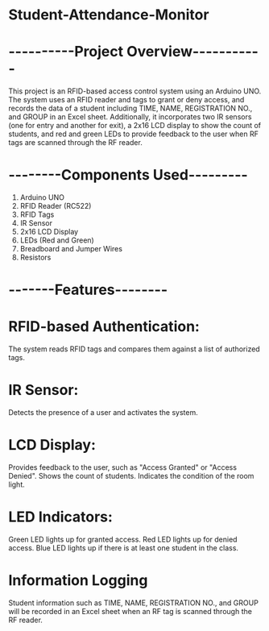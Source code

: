 # Student-Attendance-Monitor
# ----------Project Overview-----------
This project is an RFID-based access control system using an Arduino UNO. The system uses an RFID reader and tags to grant or deny access, and records the data of a student including TIME, NAME, REGISTRATION NO., and GROUP in an Excel sheet. Additionally, it incorporates two IR sensors (one for entry and another for exit), a 2x16 LCD display to show the count of students, and red and green LEDs to provide feedback to the user when RF tags are scanned through the RF reader.

# --------Components Used---------
1. Arduino UNO
2. RFID Reader (RC522)
3. RFID Tags
4. IR Sensor
5. 2x16 LCD Display
6. LEDs (Red and Green)
7. Breadboard and Jumper Wires
8. Resistors
# -------Features--------
# RFID-based Authentication:
The system reads RFID tags and compares them against a list of authorized tags.
# IR Sensor: 
Detects the presence of a user and activates the system.
# LCD Display: 
Provides feedback to the user, such as "Access Granted" or "Access Denied".
Shows the count of students.
Indicates the condition of the room light.
# LED Indicators: 
Green LED lights up for granted access.
Red LED lights up for denied access.
Blue LED lights up if there is at least one student in the class.
# Information Logging
Student information such as TIME, NAME, REGISTRATION NO., and GROUP will be recorded in an Excel sheet when an RF tag is scanned through the RF reader.
